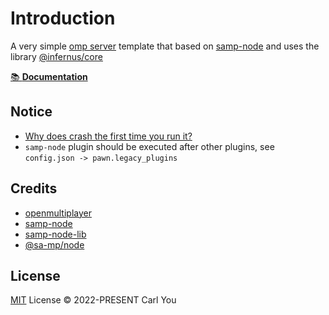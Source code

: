 # Introduction

A very simple [omp server](https://github.com/openmultiplayer/open.mp/releases) template that based on [samp-node](https://github.com/dockfries/samp-node) and uses the library [@infernus/core](https://github.com/dockfries/infernus)

[📚 **Documentation**](https://dockfries.github.io/infernus/quick-start.html)

## Notice

- [Why does crash the first time you run it?](https://github.com/dockfries/infernus-starter/issues/12)
- `samp-node` plugin should be executed after other plugins, see `config.json -> pawn.legacy_plugins`

## Credits

- [openmultiplayer](https://github.com/openmultiplayer/open.mp)
- [samp-node](https://github.com/AmyrAhmady/samp-node)
- [samp-node-lib](https://github.com/peterszombati/samp-node-lib)
- [@sa-mp/node](https://github.com/samp-dev/node)

## License

[MIT](./LICENSE) License © 2022-PRESENT Carl You
